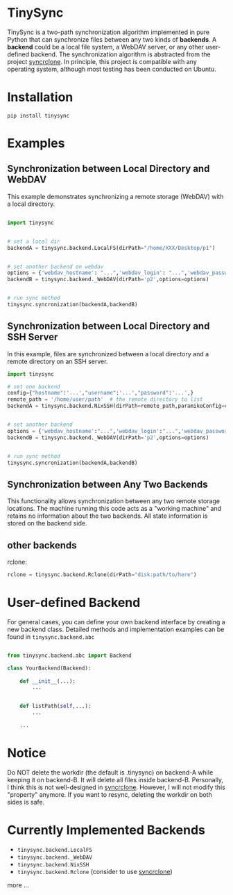 


# TinySync
TinySync is a two-path synchronization algorithm implemented in pure Python that can synchronize files between any two kinds of **backends**. A **backend** could be a local file system, a WebDAV server, or any other user-defined backend. The synchronization algorithm is abstracted from the project [syncrclone](https://github.com/Jwink3101/syncrclone). In principle, this project is compatible with any operating system, although most testing has been conducted on Ubuntu.

# Installation 

```
pip install tinysync
```

# Examples

## Synchronization between Local Directory and WebDAV
This example demonstrates synchronizing a remote storage (WebDAV) with a local directory.


```python

import tinysync


# set a local dir
backendA = tinysync.backend.LocalFS(dirPath="/home/XXX/Desktop/p1")


# set another backend on webdav
options = {'webdav_hostname': "...",'webdav_login': "...",'webdav_password':"..."}
backendB = tinysync.backend._WebDAV(dirPath='p2',options=options)


# run sync method
tinysync.syncronization(backendA,backendB)

```

## Synchronization between Local Directory and SSH Server
In this example, files are synchronized between a local directory and a remote directory on an SSH server.

```python
import tinysync

# set one backend
config={"hostname":'...',"username":'...',"password":'...',}
remote_path = '/home/user/path'  # the remote directory to list
backendA = tinysync.backend.NixSSH(dirPath=remote_path,paramikoConfig=config)


# set another backend 
options = {'webdav_hostname':"...",'webdav_login':"...",'webdav_password':"...",}
backendB = tinysync.backend._WebDAV(dirPath='p2',options=options)


# run sync method
tinysync.syncronization(backendA,backendB)

```

## Synchronization between Any Two Backends
This functionality allows synchronization between any two remote storage locations. The machine running this code acts as a "working machine" and retains no information about the two backends. All state information is stored on the backend side.


## other backends

rclone:

```python
rclone = tinysync.backend.Rclone(dirPath="disk:path/to/here")
```




# User-defined Backend
For general cases, you can define your own backend interface by creating a new backend class. Detailed methods and implementation examples can be found in `tinysync.backend.abc`


```python

from tinysync.backend.abc import Backend

class YourBackend(Backend):
    
    def __init__(...):
        ...


    def listPath(self,...):
        ...

    ...

```

# Notice

Do NOT delete the workdir (the default is .tinysync) on backend-A while keeping it on backend-B. It will delete all files inside backend-B. Personally, I think this is not well-designed in [syncrclone](https://github.com/Jwink3101/syncrclone). However, I will not modify this "property" anymore. If you want to resync, deleting the workdir on both sides is safe.


# Currently Implemented Backends
- `tinysync.backend.LocalFS`
- `tinysync.backend._WebDAV`
- `tinysync.backend.NixSSH`
- `tinysync.backend.Rclone` (consider to use [syncrclone](https://github.com/Jwink3101/syncrclone))


more ...



